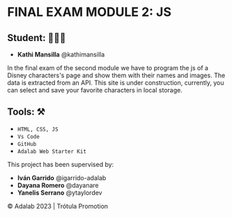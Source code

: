 # FINAL EXAM MODULE 2: JS

## Student: 👩🏻‍💻
- **Kathi Mansilla** @kathimansilla


In the final exam of the second module we have to program the js of a Disney characters's page and show them with their names and images. The data is extracted from an API. 
This site is under construction, currently, you can select and save your favorite characters in local storage. 

## Tools: ⚒️

- `HTML, CSS, JS`
- `Vs Code`
- `GitHub`
- `Adalab Web Starter Kit`


This project has been supervised by:

- **Iván Garrido** @igarrido-adalab
- **Dayana Romero** @dayanare
- **Yanelis Serrano** @ytaylordev

© Adalab 2023 | Trótula Promotion
